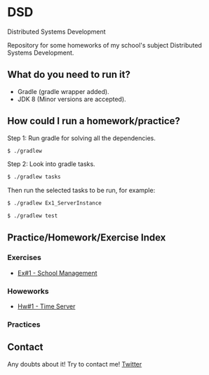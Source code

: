 # DSD
Distributed Systems Development

Repository for some homeworks of my school's subject Distributed Systems Development.

## What do you need to run it?

* Gradle (gradle wrapper added).
* JDK 8 (Minor versions are accepted).

## How could I run a homework/practice?

Step 1: Run gradle for solving all the dependencies.

```bash
$ ./gradlew 
```

Step 2: Look into gradle tasks.

```bash
$ ./gradlew tasks
```
Then run the selected tasks to be run, for example:

```bash
$ ./gradlew Ex1_ServerInstance
```
```bash
$ ./gradlew test
```

## Practice/Homework/Exercise Index

### Exercises
 * [Ex#1 - School Management](src/main/groovy/exercises/EX1/README.md)
 
 
### Howeworks
 * [Hw#1 - Time Server](src/main/groovy/homeworks/EX1/README.md)
 

### Practices


## Contact
Any doubts about it! Try to contact me! [Twitter](http://twitter.com/jresendiz27)
